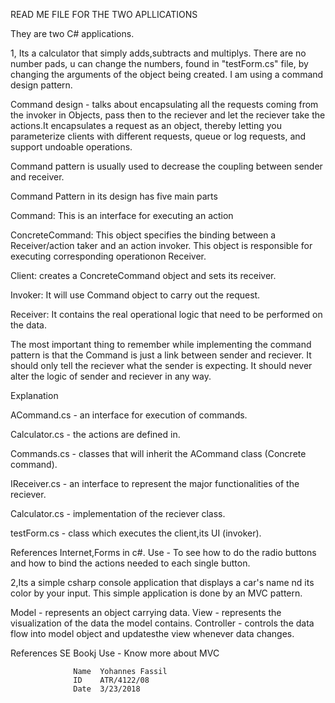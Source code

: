 READ ME FILE FOR THE TWO APLLICATIONS



They are two C# applications.

1, Its a calculator that simply adds,subtracts and multiplys.
   There are no number pads, u can change the numbers, found
   in "testForm.cs" file, by changing the arguments of the
   object being created.
   I am using a command design pattern.
   
   Command design - talks about encapsulating all the requests
   coming from the invoker in Objects, pass then to the 
   reciever and let the reciever take the actions.It 
   encapsulates a request as an object, thereby letting you
   parameterize clients with different requests, queue or log
   requests, and support undoable operations.

   Command pattern is usually used to decrease the coupling
   between sender and receiver.

   
   Command Pattern in its design has five main parts 
   
   Command: This is an interface for executing an action

   ConcreteCommand: This object specifies the binding between
                   a Receiver/action taker and an action 
		   invoker. This object is responsible for 
                   executing corresponding operationon 
                   Receiver.

   Client: creates a ConcreteCommand object and sets its 
           receiver.

   Invoker: It will use Command object to carry out the 
            request.

   Receiver: It contains the real operational logic that 
             need to be performed on the data. 


   The most important thing to remember while implementing 
   the command pattern is that the Command is just a link 
   between sender and reciever. It should only tell the 
   reciever what the sender is expecting. It should never 
   alter the logic of sender and reciever in any way. 

   Explanation 
	
   ACommand.cs - an interface for execution of commands.

   Calculator.cs - the actions are defined in.

   Commands.cs - classes that will inherit the ACommand class
		 (Concrete command).

   IReceiver.cs - an interface to represent the 
		  major functionalities of the reciever.

   Calculator.cs - implementation of the reciever class.

   testForm.cs - class which executes the client,its UI
		 (invoker).

   References Internet,Forms in c#.
   Use - To see how to do the radio buttons and how to bind
	 the actions needed to each single button.


2,Its a simple csharp console application that displays a
  car's name nd its color by your input. This simple application
  is done by an MVC pattern.

  Model - represents an object carrying data.
  View - represents the visualization of the data the model 
	 contains.
  Controller - controls the data flow into model object and
	       updatesthe view whenever data changes.

  References SE Bookj
  Use - Know more about MVC

	
				  Name	Yohannes Fassil 
				  ID	ATR/4122/08
				  Date  3/23/2018	 